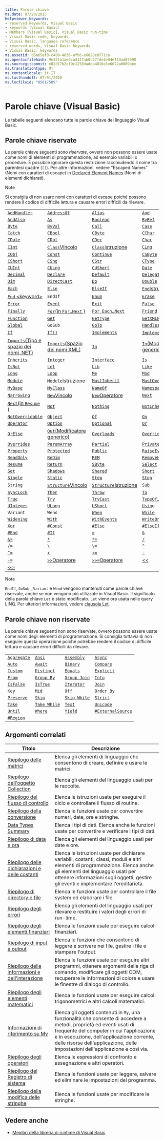 ```yaml
---
title: Parole chiave
ms.date: 07/20/2015
helpviewer_keywords:
- reserved keywords, Visual Basic
- keywords [Visual Basic]
- Members [Visual Basic], Visual Basic run-time
- Visual Basic code, keywords
- Visual Basic, language reference
- reserved words, Visual Basic keywords
- Visual Basic, keywords
ms.assetid: b5a65ef0-c408-4836-afb6-e6828c0771ca
ms.openlocfilehash: 9e331a1ae4ca4117ab0c27fde4e04ef53ad83990
ms.sourcegitcommit: e02d17b2cf9c1258dadda4810a5e6072a0089aee
ms.translationtype: MT
ms.contentlocale: it-IT
ms.lasthandoff: 07/01/2020
ms.locfileid: "85617509"
---
```

# <a name="keywords-visual-basic"></a>Parole chiave (Visual Basic)

Le tabelle seguenti elencano tutte le parole chiave del linguaggio Visual Basic.

## <a name="reserved-keywords"></a>Parole chiave riservate

Le parole chiave seguenti sono *riservate*, ovvero non possono essere usate come nomi di elementi di programmazione, ad esempio variabili o procedure. È possibile ignorare questa restrizione racchiudendo il nome tra parentesi quadre (`[]`). Per altre informazioni, vedere "Escaped Names" (Nomi con caratteri di escape) in [Declared Element Names](../../programming-guide/language-features/declared-elements/declared-element-names.md) (Nomi di elementi dichiarati).

> [!NOTE]
> Si consiglia di non usare nomi con caratteri di escape poiché possono rendere il codice di difficile lettura e causare errori difficili da rilevare.

|||||
|---|---|---|---|
|[`AddHandler`](../statements/addhandler-statement.md)|[`AddressOf`](../operators/addressof-operator.md)|[`Alias`](../statements/alias-clause.md)|[`And`](../operators/and-operator.md)|
|[`AndAlso`](../operators/andalso-operator.md)|[`As`](../statements/as-clause.md)|[`Boolean`](../data-types/boolean-data-type.md)|[`ByRef`](../modifiers/byref.md)|
|[`Byte`](../data-types/byte-data-type.md)|[`ByVal`](../modifiers/byval.md)|[`Call`](../statements/call-statement.md)|[`Case`](../statements/select-case-statement.md)|
|[`Catch`](../statements/try-catch-finally-statement.md)|[`CBool`](../functions/type-conversion-functions.md)|[`CByte`](../functions/type-conversion-functions.md)|[`CChar`](../functions/type-conversion-functions.md)|
|[`CDate`](../functions/type-conversion-functions.md)|[`CDbl`](../functions/type-conversion-functions.md)|[`CDec`](../functions/type-conversion-functions.md)|[`Char`](../data-types/char-data-type.md)|
|[`CInt`](../functions/type-conversion-functions.md)|[`Class`Vincolo](../statements/type-list.md)|[`Class`Istruzione](../statements/class-statement.md)|[`CLng`](../functions/type-conversion-functions.md)|
|[`CObj`](../functions/type-conversion-functions.md)|[`Const`](../statements/const-statement.md)|[`Continue`](../statements/continue-statement.md)|[`CSByte`](../functions/type-conversion-functions.md)|
|[`CShort`](../functions/type-conversion-functions.md)|[`CSng`](../functions/type-conversion-functions.md)|[`CStr`](../functions/type-conversion-functions.md)|[`CType`](../functions/type-conversion-functions.md)|
|[`CUInt`](../functions/type-conversion-functions.md)|[`CULng`](../functions/type-conversion-functions.md)|[`CUShort`](../functions/type-conversion-functions.md)|[`Date`](../data-types/date-data-type.md)|
|[`Decimal`](../data-types/decimal-data-type.md)|[`Declare`](../statements/declare-statement.md)|[`Default`](../modifiers/default.md)|[`Delegate`](../statements/delegate-statement.md)|
|[`Dim`](../statements/dim-statement.md)|[`DirectCast`](../operators/directcast-operator.md)|[`Do`](../statements/do-loop-statement.md)|[`Double`](../data-types/double-data-type.md)|
|[`Each`](../statements/for-each-next-statement.md)|[`Else`](../statements/else-statement.md)|[`ElseIf`](../statements/if-then-else-statement.md)|[`End`Istruzione](../statements/end-statement.md)|
|[`End` \<keyword>](../statements/end-keyword-statement.md)|`EndIf`|[`Enum`](../statements/enum-statement.md)|[`Erase`](../statements/erase-statement.md)|
|[`Error`](../statements/on-error-statement.md)|[`Event`](../statements/event-statement.md)|[`Exit`](../statements/exit-statement.md)|[`False`](../data-types/boolean-data-type.md)|
|[`Finally`](../statements/try-catch-finally-statement.md)|[`For`(in `For…Next` )](../statements/for-next-statement.md)|[`For Each…Next`](../statements/for-each-next-statement.md)|[`Friend`](../modifiers/friend.md)|
|[`Function`](../statements/function-statement.md)|[`Get`](../statements/get-statement.md)|[`GetType`](../operators/gettype-operator.md)|[`GetXMLNamespace`](../operators/getxmlnamespace-operator.md)|
|[`Global`](../../programming-guide/program-structure/namespaces.md)|`GoSub`|[`GoTo`](../statements/goto-statement.md)|[`Handles`](../statements/handles-clause.md)|
|[`If`](../statements/if-then-else-statement.md)|[`If()`](../operators/if-operator.md)|[`Implements`](../statements/implements-clause.md)|[`Implements`Istruzione](../statements/implements-statement.md)|
|[`Imports`(Tipo e spazio dei nomi .NET)](../statements/imports-statement-net-namespace-and-type.md)|[`Imports`(Spazio dei nomi XML)](../statements/imports-statement-xml-namespace.md)|[`In`](../statements/in-clause.md)|[`In`(Modificatore generico)](../modifiers/in-generic-modifier.md)|
|[`Inherits`](../statements/inherits-statement.md)|[`Integer`](../data-types/integer-data-type.md)|[`Interface`](../statements/interface-statement.md)|[`Is`](../operators/is-operator.md)|
|[`IsNot`](../operators/isnot-operator.md)|[`Let`](../queries/let-clause.md)|[`Lib`](../statements/declare-statement.md)|[`Like`](../operators/like-operator.md)|
|[`Long`](../data-types/long-data-type.md)|[`Loop`](../statements/do-loop-statement.md)|[`Me`](../../programming-guide/program-structure/me-my-mybase-and-myclass.md)|[`Mod`](../operators/mod-operator.md)|
|[`Module`](../modifiers/module-keyword.md)|[`Module`Istruzione](../statements/module-statement.md)|[`MustInherit`](../modifiers/mustinherit.md)|[`MustOverride`](../modifiers/mustoverride.md)|
|[`MyBase`](../../programming-guide/language-features/objects-and-classes/inheritance-basics.md)|[`MyClass`](../../programming-guide/language-features/objects-and-classes/inheritance-basics.md)|[`NameOf`](../operators/nameof.md)|[`Namespace`](../statements/namespace-statement.md)|
|[`Narrowing`](../modifiers/narrowing.md)|[`New`Vincolo](../statements/type-list.md)|[`New`Operatore](../operators/new-operator.md)|[`Next`](../statements/for-next-statement.md)|
|[`Next`(in `Resume` )](../statements/resume-statement.md)|[`Not`](../operators/not-operator.md)|[`Nothing`](../nothing.md)|[`NotInheritable`](../modifiers/notinheritable.md)|
|[`NotOverridable`](../modifiers/notoverridable.md)|[`Object`](../data-types/object-data-type.md)|[`Of`](../statements/of-clause.md)|[`On`](../../misc/on.md)|
|[`Operator`](../statements/operator-statement.md)|[`Option`](../statements/option-keyword-statement.md)|[`Optional`](../modifiers/optional.md)|[`Or`](../operators/or-operator.md)|
|[`OrElse`](../operators/orelse-operator.md)|[`Out`(Modificatore generico)](../modifiers/out-generic-modifier.md)|[`Overloads`](../modifiers/overloads.md)|[`Overridable`](../modifiers/overridable.md)|
|[`Overrides`](../modifiers/overrides.md)|[`ParamArray`](../modifiers/paramarray.md)|[`Partial`](../modifiers/partial.md)|[`Private`](../modifiers/private.md)|
|[`Property`](../statements/property-statement.md)|[`Protected`](../modifiers/protected.md)|[`Public`](../modifiers/public.md)|[`RaiseEvent`](../statements/raiseevent-statement.md)|
|[`ReadOnly`](../modifiers/readonly.md)|[`ReDim`](../statements/redim-statement.md)|[`REM`](../statements/rem-statement.md)|[`RemoveHandler`](../statements/removehandler-statement.md)|
|[`Resume`](../statements/resume-statement.md)|[`Return`](../statements/return-statement.md)|[`SByte`](../data-types/sbyte-data-type.md)|[`Select`](../statements/select-case-statement.md)|
[`Set`](../statements/set-statement.md)|[`Shadows`](../modifiers/shadows.md)|[`Shared`](../modifiers/shared.md)|[`Short`](../data-types/short-data-type.md)|
|[`Single`](../data-types/single-data-type.md)|[`Static`](../modifiers/static.md)|[`Step`](../statements/for-next-statement.md)|[`Stop`](../statements/stop-statement.md)|
|[`String`](../data-types/string-data-type.md)|[`Structure`Vincolo](../statements/type-list.md)|[`Structure`Istruzione](../statements/structure-statement.md)|[`Sub`](../statements/sub-statement.md)|
|[`SyncLock`](../statements/synclock-statement.md)|[`Then`](../statements/then-statement.md)|[`Throw`](../statements/throw-statement.md)|[`To`](../statements/for-next-statement.md)|
|[`True`](../data-types/boolean-data-type.md)|[`Try`](../statements/try-catch-finally-statement.md)|[`TryCast`](../operators/trycast-operator.md)|[`TypeOf…Is`](../operators/typeof-operator.md)|
|[`UInteger`](../data-types/uinteger-data-type.md)|[`ULong`](../data-types/ulong-data-type.md)|[`UShort`](../data-types/ushort-data-type.md)|[`Using`](../statements/using-statement.md)|
|`Variant`|`Wend`|[`When`](../statements/try-catch-finally-statement.md)|[`While`](../statements/while-end-while-statement.md)|
[`Widening`](../modifiers/widening.md)|[`With`](../statements/with-end-with-statement.md)|[`WithEvents`](../modifiers/withevents.md)|[`WriteOnly`](../modifiers/writeonly.md)|
[`Xor`](../operators/xor-operator.md)|[`#Const`](../directives/const-directive.md)|[`#Else`](../directives/if-then-else-directives.md)|[`#ElseIf`](../directives/if-then-else-directives.md)|
|[`#End`](../directives/if-then-else-directives.md)|[`#If`](../directives/if-then-else-directives.md)|[`=`](../operators/assignment-operator.md)|[`&`](../operators/concatenation-operator.md)|
|[`&=`](../operators/and-assignment-operator.md)|[`*`](../operators/multiplication-operator.md)|[`*=`](../operators/multiplication-assignment-operator.md)|[`/`](../operators/floating-point-division-operator.md)|
[`/=`](../operators/floating-point-division-assignment-operator.md)|[`\`](../operators/integer-division-operator.md)|[`\=`](../operators/integer-division-assignment-operator.md)|[`^`](../operators/exponentiation-operator.md)|
|[`^=`](../operators/exponentiation-assignment-operator.md)|[`+`](../operators/addition-operator.md)|[`+=`](../operators/addition-assignment-operator.md)|[`-`](../operators/subtraction-operator.md)|
|[`-=`](../operators/subtraction-assignment-operator.md)|[`>>`Operatore](../operators/right-shift-operator.md)|[`>>=`Operatore](../operators/right-shift-assignment-operator.md)|[<<](../operators/left-shift-operator.md)|
|[`<<=`](../operators/left-shift-assignment-operator.md)|

> [!NOTE]
> `EndIf`, `GoSub` , `Variant` e `Wend` vengono mantenuti come parole chiave riservate, anche se non vengono più utilizzate in Visual Basic. Il significato della parola chiave `Let` è stato modificato. `Let` viene ora usata nelle query LINQ. Per ulteriori informazioni, vedere [clausola Let](../queries/let-clause.md).

## <a name="unreserved-keywords"></a>Parole chiave non riservate

Le parole chiave seguenti non sono riservate, ovvero possono essere usate come nomi degli elementi di programmazione. Si consiglia tuttavia di non eseguire questa operazione poiché potrebbe rendere il codice di difficile lettura e causare errori difficili da rilevare.

|||||
|---|---|---|---|
|[`Aggregate`](../queries/aggregate-clause.md)|[`Ansi`](../modifiers/ansi.md)|[`Assembly`](../modifiers/assembly.md)|[`Async`](../modifiers/async.md)|
|[`Auto`](../modifiers/auto.md)|[`Await`](../operators/await-operator.md)|[`Binary`](../statements/option-compare-statement.md)|[`Compare`](../statements/option-compare-statement.md)|
|[`Custom`](../statements/event-statement.md)|[`Distinct`](../queries/distinct-clause.md)|[`Equals`](../queries/equals-clause.md)|[`Explicit`](../statements/option-explicit-statement.md)|
|[`From`](../queries/from-clause.md)|[`Group By`](../queries/group-by-clause.md)|[`Group Join`](../queries/group-join-clause.md)|[`Into`](../statements/into-clause.md)|
|[`IsFalse`](../operators/isfalse-operator.md)|[`IsTrue`](../operators/istrue-operator.md)|[`Iterator`](../modifiers/iterator.md)|[`Join`](../queries/join-clause.md)|
|[`Key`](../modifiers/key.md)|[`Mid`](../statements/mid-statement.md)|[`Off`](../../misc/off.md)|[`Order By`](../queries/order-by-clause.md)|
|[`Preserve`](../statements/redim-statement.md)|[`Skip`](../queries/skip-clause.md)|[`Skip While`](../queries/skip-while-clause.md)|[`Strict`](../statements/option-strict-statement.md)|
|[`Take`](../queries/take-clause.md)|[`Take While`](../queries/take-while-clause.md)|[`Text`](../statements/option-compare-statement.md)|[`Unicode`](../modifiers/unicode.md)|
|[`Until`](../statements/do-loop-statement.md)|[`Where`](../queries/where-clause.md)|[`Yield`](../statements/yield-statement.md)|[`#ExternalSource`](../directives/externalsource-directive.md)|
|[`#Region`](../directives/region-directive.md)||||

## <a name="related-topics"></a>Argomenti correlati  
  
|Titolo|Descrizione|  
|-----------|-----------------|  
|[Riepilogo delle matrici](arrays-summary.md)|Elenca gli elementi di linguaggio che consentono di creare, definire e usare le matrici.|  
|[Riepilogo dell'oggetto Collection](collection-object-summary.md)|Elenca gli elementi del linguaggio usati per le raccolte.|  
|[Riepilogo del flusso di controllo](control-flow-summary.md)|Elenca le istruzioni usate per eseguire il ciclo e controllare il flusso di routine.|  
|[Riepilogo della conversione](conversion-summary.md)|Elenca le funzioni usate per convertire numeri, date, ore e stringhe.|  
|[Data Types Summary](data-types-summary.md)|Elenca i tipi di dati. Elenca anche le funzioni usate per convertire e verificare i tipi di dati.|  
|[Riepilogo di data e ora](dates-and-times-summary.md)|Elenca gli elementi del linguaggio usati per date e ore.|  
|[Riepilogo delle dichiarazioni e delle costanti](declarations-and-constants-summary.md)|Elenca le istruzioni usate per dichiarare variabili, costanti, classi, moduli e altri elementi di programmazione. Elenca anche gli elementi del linguaggio usati per ottenere informazioni sugli oggetti, gestire gli eventi e implementare l'ereditarietà.|  
|[Riepilogo di directory e file](directories-and-files-summary.md)|Elenca le funzioni usate per controllare il file system ed elaborare i file.|  
|[Riepilogo degli errori](errors-summary.md)|Elenca gli elementi del linguaggio usati per rilevare e restituire i valori degli errori di run-time.|  
|[Riepilogo degli elementi finanziari](financial-summary.md)|Elenca le funzioni usate per eseguire calcoli finanziari.|  
|[Riepilogo di input e output](input-and-output-summary.md)|Elenca le funzioni che consentono di leggere e scrivere nei file, gestire i file e stampare l'output.|  
|[Riepilogo delle informazioni e dell'interazione](information-and-interaction-summary.md)|Elenca le funzioni usate per eseguire altri programmi, ottenere argomenti della riga di comando, modificare gli oggetti COM, recuperare le informazioni di colore e usare le finestre di dialogo di controllo.|  
|[Riepilogo degli elementi matematici](math-summary.md)|Elenca le funzioni usate per eseguire calcoli trigonometrici e altri calcoli matematici.|  
|[Informazioni di riferimento su My](my-reference.md)|Elenca gli oggetti contenuti in `My`, una funzionalità che consente di accedere a metodi, proprietà ed eventi usati di frequente del computer in cui l'applicazione è in esecuzione, dell'applicazione corrente, delle risorse dell'applicazione, delle impostazioni dell'applicazione e così via.|  
|[Riepilogo degli operatori](operators-summary.md)|Elenca le espressioni di confronto e assegnazione e altri operatori.|  
|[Riepilogo del Registro di sistema](registry-summary.md)|Elenca le funzioni usate per leggere, salvare ed eliminare le impostazioni del programma.|  
|[Riepilogo della modifica delle stringhe](string-manipulation-summary.md)|Elenca le funzioni usate per modificare le stringhe.|  

## <a name="see-also"></a>Vedere anche

- [Membri della libreria di runtime di Visual Basic](../runtime-library-members.md)
